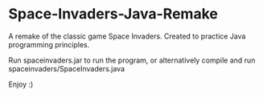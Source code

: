 # Space-Invaders-Java-Remake
A remake of the classic game Space Invaders. Created to practice Java programming principles.

Run spaceinvaders.jar to run the program, or alternatively compile and run spaceinvaders/SpaceInvaders.java

Enjoy :)

